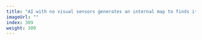 ```yaml
---
title: "AI with no visual sensors generates an internal map to finds its way"
imageUrl: ""
index: 309
weight: 309
---
```

